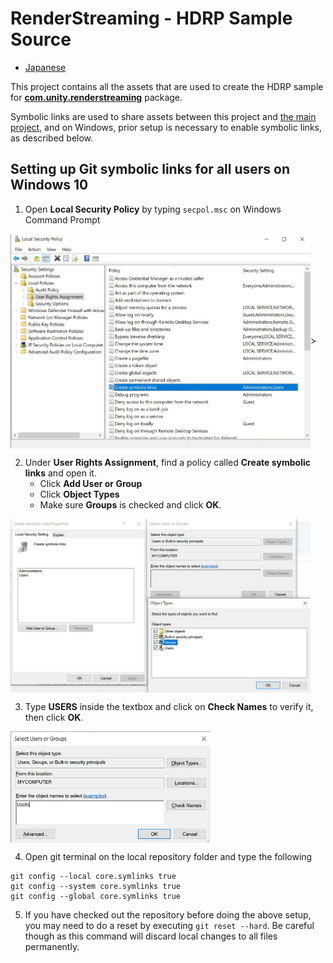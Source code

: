 # RenderStreaming - HDRP Sample Source 

- [Japanese](./jp/index.md)

This project contains all the assets that are used to create the HDRP sample for 
[**com.unity.renderstreaming**](../../../Packages/com.unity.renderstreaming/Documentation~/index.md)
package.

Symbolic links are used to share assets between this project and [the main project](../../../Readme.md),
and on Windows, prior setup is necessary to enable symbolic links, as described below.

## Setting up Git symbolic links for all users on Windows 10

1. Open **Local Security Policy** by typing `secpol.msc` on Windows Command Prompt

<img src="./images/local_security_policy.jpg" width=480 align=center>>

   
2. Under **User Rights Assignment**, find a policy called **Create symbolic links** and open it.
   - Click **Add User or Group**
   - Click **Object Types**
   - Make sure **Groups** is checked and click **OK**.
   
<img src="./images/create_symbolic_link_properties.jpg" width=480 align=center>

3. Type **USERS** inside the textbox and click on **Check Names** to verify it, then click **OK**.

<img src="./images/select_users.jpg" width=320 align=center>

4. Open git terminal on the local repository folder and type the following

```
git config --local core.symlinks true
git config --system core.symlinks true
git config --global core.symlinks true
```

5. If you have checked out the repository before doing the above setup, you may need to do 
   a reset by executing `git reset --hard`. Be careful though as this command will discard 
   local changes to all files permanently.

  

